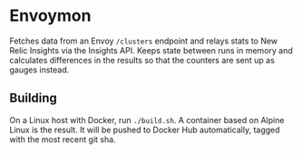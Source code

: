 Envoymon
========

Fetches data from an Envoy `/clusters` endpoint and relays stats to New Relic
Insights via the Insights API. Keeps state between runs in memory and
calculates differences in the results so that the counters are sent up as
gauges instead.

Building
--------

On a Linux host with Docker, run `./build.sh`. A container based on Alpine
Linux is the result. It will be pushed to Docker Hub automatically, tagged
with the most recent git sha.

